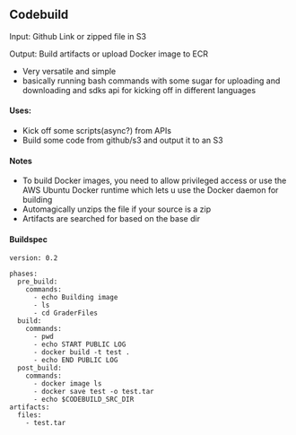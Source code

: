 ## Codebuild

Input: Github Link or zipped file in S3

Output: Build artifacts or upload Docker image to ECR

- Very versatile and simple
- basically running bash commands with some sugar for uploading and downloading and sdks api for kicking off in different languages

#### Uses:

- Kick off some scripts(async?) from APIs
- Build some code from github/s3 and output it to an S3

#### Notes

- To build Docker images, you need to allow privileged access or use the AWS Ubuntu Docker runtime which lets u use the Docker daemon for building
- Automagically unzips the file if your source is a zip
- Artifacts are searched for based on the base dir

#### Buildspec

```
version: 0.2

phases:
  pre_build:
    commands:
      - echo Building image
      - ls 
      - cd GraderFiles
  build:
    commands:
      - pwd
      - echo START PUBLIC LOG
      - docker build -t test .
      - echo END PUBLIC LOG
  post_build:
    commands:
      - docker image ls
      - docker save test -o test.tar
      - echo $CODEBUILD_SRC_DIR
artifacts:
  files:
    - test.tar
```
